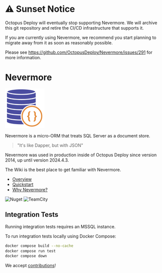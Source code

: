 # ⚠️ Sunset Notice

Octopus Deploy will eventually stop supporting Nevermore. We will archive this git repository and retire the CI/CD infrastructure that supports it.

If you are currently using Nevermore, we recommend you start planning to migrate away from it as soon as reasonably possible.

Please see https://github.com/OctopusDeploy/Nevermore/issues/291 for more information.

# Nevermore

<img src="https://raw.githubusercontent.com/OctopusDeploy/Nevermore/7170eeeca9649b08a56a778e1211f30915bea932/assets/logo%402x.png" width="128" alt="Nevermore logo" />

Nevermore is a micro-ORM that treats SQL Server as a document store. 

> "It's like Dapper, but with JSON"

Nevermore was used in production inside of Octopus Deploy since version 2014, up until version 2024.4.3. 

The Wiki is the best place to get familiar with Nevermore. 

* [Overview](https://github.com/OctopusDeploy/Nevermore/wiki/home)
* [Quickstart](https://github.com/OctopusDeploy/Nevermore/wiki/Quickstart)
* [Why Nevermore?](https://github.com/OctopusDeploy/Nevermore/wiki/Why-Nevermore%3F)

<img alt="Nuget" src="https://img.shields.io/nuget/v/Nevermore?label=NuGet&logo=nuget&style=flat-square">
<img alt="TeamCity" src="https://build.octopushq.com/app/rest/builds/buildType:(id:OctopusDeploy_LIbraries_Nevermore)/statusIcon">

## Integration Tests

Running integration tests requires an MSSQL instance. 

To run integration tests locally using Docker Compose:

```bash
docker compose build --no-cache
docker compose run test
docker compose down
```

We accept [contributions](Contributing.md)!


